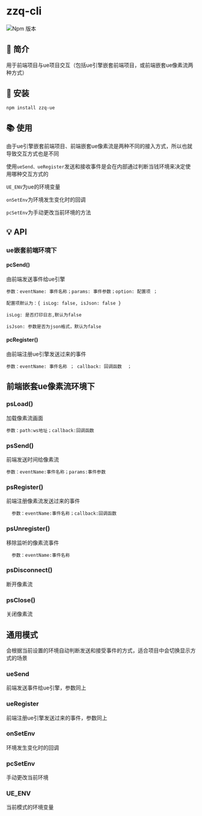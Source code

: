 # zzq-cli
![Npm 版本](https://img.shields.io/badge/zzq-ue_v0.0.5-blue)
## 📖 简介
用于前端项目与ue项目交互（包括ue引擎嵌套前端项目，或前端嵌套ue像素流两种方式）

## 🔩 安装
```bash
npm install zzq-ue
```

## 📚 使用
由于ue引擎嵌套前端项目、前端嵌套ue像素流是两种不同的接入方式，所以也就导致交互方式也是不同

使用`ueSend、ueRegister`发送和接收事件是会在内部通过判断当钱环境来决定使用哪种交互方式的

`UE_ENV`为ue的环境变量

`onSetEnv`为环境发生变化时的回调

`pcSetEnv`为手动更改当前环境的方法


## 💡 API
### ue嵌套前端环境下
#### pcSend()
  由前端发送事件给ue引擎
    
    参数：eventName: 事件名称；params: 事件参数；option: 配置项 ；

    配置项默认为：{ isLog: false, isJson: false }

    isLog: 是否打印日志,默认为false
    
    isJson: 参数是否为json格式，默认为false
#### pcRegister()
  由前端注册ue引擎发送过来的事件
    
    参数：eventName: 事件名称 ； callback: 回调函数  ；
## 前端嵌套ue像素流环境下
### psLoad()
  加载像素流画面
    
    参数：path:ws地址；callback:回调函数

### psSend()
  前端发送时间给像素流
  
    参数：eventName:事件名称；params:事件参数

### psRegister()
  前端注册像素流发送过来的事件
  
      参数：eventName:事件名称；callback:回调函数

### psUnregister()
  移除监听的像素流事件
  
      参数：eventName:事件名称
### psDisconnect()
  断开像素流
### psClose()
  关闭像素流
  
## 通用模式
会根据当前设置的环境自动判断发送和接受事件的方式，适合项目中会切换显示方式的场景

### ueSend
  前端发送事件给ue引擎，参数同上
### ueRegister
  前端注册ue引擎发送过来的事件，参数同上
### onSetEnv
  环境发生变化时的回调
### pcSetEnv
  手动更改当前环境
### UE_ENV
  当前模式的环境变量








